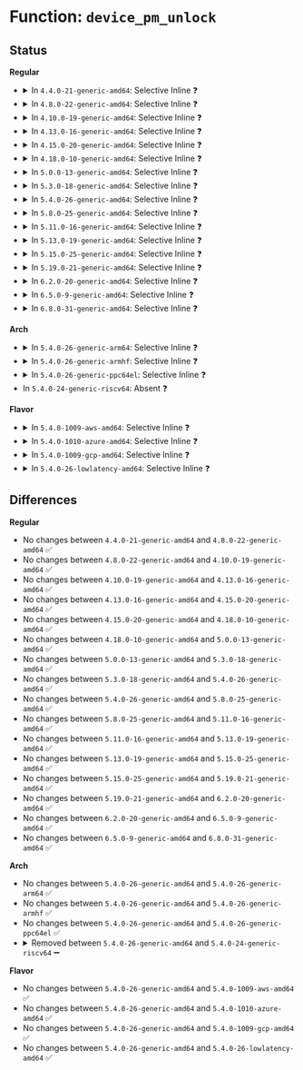 # Function: <code>device_pm_unlock</code>

## Status
<b>Regular</b>
<ul>
<li>
<details>
<summary>In <code>4.4.0-21-generic-amd64</code>: Selective Inline ❓</summary>

```c
void device_pm_unlock()
```

```json
{
  "name": "device_pm_unlock",
  "collision_type": "Unique Global",
  "inline_type": "Selective",
  "funcs": [
    {
      "addr": 18446744071584449802,
      "name": "device_pm_unlock",
      "external": true,
      "loc": "drivers/base/power/main.c:115",
      "file": "drivers/base/power/main.c",
      "inline": "not declared, inlined",
      "caller_inline": [
        "drivers/base/power/main.c:dpm_for_each_dev"
      ],
      "caller_func": [
        "drivers/base/core.c:device_move",
        "drivers/base/dd.c:deferred_probe_work_func",
        "drivers/base/power/trace.c:late_resume_init",
        "drivers/base/power/trace.c:show_trace_dev_match"
      ]
    }
  ],
  "symbols": [
    {
      "addr": 18446744071584455264,
      "name": "device_pm_unlock",
      "section": ".text",
      "bind": "STB_GLOBAL",
      "size": 23
    }
  ]
}
```
</details>
</li>
<li>
<details>
<summary>In <code>4.8.0-22-generic-amd64</code>: Selective Inline ❓</summary>

```c
void device_pm_unlock()
```

```json
{
  "name": "device_pm_unlock",
  "collision_type": "Unique Global",
  "inline_type": "Selective",
  "funcs": [
    {
      "addr": 18446744071584786042,
      "name": "device_pm_unlock",
      "external": true,
      "loc": "drivers/base/power/main.c:115",
      "file": "drivers/base/power/main.c",
      "inline": "not declared, inlined",
      "caller_inline": [
        "drivers/base/power/main.c:dpm_for_each_dev"
      ],
      "caller_func": [
        "drivers/base/core.c:device_move",
        "drivers/base/dd.c:deferred_probe_work_func",
        "drivers/base/power/trace.c:late_resume_init",
        "drivers/base/power/trace.c:show_trace_dev_match"
      ]
    }
  ],
  "symbols": [
    {
      "addr": 18446744071584791504,
      "name": "device_pm_unlock",
      "section": ".text",
      "bind": "STB_GLOBAL",
      "size": 23
    }
  ]
}
```
</details>
</li>
<li>
<details>
<summary>In <code>4.10.0-19-generic-amd64</code>: Selective Inline ❓</summary>

```c
void device_pm_unlock()
```

```json
{
  "name": "device_pm_unlock",
  "collision_type": "Unique Global",
  "inline_type": "Selective",
  "funcs": [
    {
      "addr": 18446744071584977706,
      "name": "device_pm_unlock",
      "external": true,
      "loc": "drivers/base/power/main.c:115",
      "file": "drivers/base/power/main.c",
      "inline": "not declared, inlined",
      "caller_inline": [
        "drivers/base/power/main.c:dpm_for_each_dev"
      ],
      "caller_func": [
        "drivers/base/core.c:device_move",
        "drivers/base/core.c:device_link_del",
        "drivers/base/core.c:device_link_add",
        "drivers/base/dd.c:deferred_probe_work_func",
        "drivers/base/power/trace.c:late_resume_init",
        "drivers/base/power/trace.c:show_trace_dev_match"
      ]
    }
  ],
  "symbols": [
    {
      "addr": 18446744071584983408,
      "name": "device_pm_unlock",
      "section": ".text",
      "bind": "STB_GLOBAL",
      "size": 23
    }
  ]
}
```
</details>
</li>
<li>
<details>
<summary>In <code>4.13.0-16-generic-amd64</code>: Selective Inline ❓</summary>

```c
void device_pm_unlock()
```

```json
{
  "name": "device_pm_unlock",
  "collision_type": "Unique Global",
  "inline_type": "Selective",
  "funcs": [
    {
      "addr": 18446744071585066426,
      "name": "device_pm_unlock",
      "external": true,
      "loc": "drivers/base/power/main.c:116",
      "file": "drivers/base/power/main.c",
      "inline": "not declared, inlined",
      "caller_inline": [],
      "caller_func": [
        "drivers/base/core.c:device_move",
        "drivers/base/core.c:device_link_del",
        "drivers/base/core.c:device_link_add",
        "drivers/base/dd.c:deferred_probe_work_func",
        "drivers/base/power/trace.c:late_resume_init",
        "drivers/base/power/trace.c:show_trace_dev_match"
      ]
    }
  ],
  "symbols": [
    {
      "addr": 18446744071585068304,
      "name": "device_pm_unlock",
      "section": ".text",
      "bind": "STB_GLOBAL",
      "size": 23
    }
  ]
}
```
</details>
</li>
<li>
<details>
<summary>In <code>4.15.0-20-generic-amd64</code>: Selective Inline ❓</summary>

```c
void device_pm_unlock()
```

```json
{
  "name": "device_pm_unlock",
  "collision_type": "Unique Global",
  "inline_type": "Selective",
  "funcs": [
    {
      "addr": 18446744071585486460,
      "name": "device_pm_unlock",
      "external": true,
      "loc": "drivers/base/power/main.c:116",
      "file": "drivers/base/power/main.c",
      "inline": "not declared, inlined",
      "caller_inline": [],
      "caller_func": [
        "drivers/base/core.c:device_move",
        "drivers/base/core.c:device_link_del",
        "drivers/base/core.c:device_link_add",
        "drivers/base/dd.c:deferred_probe_work_func",
        "drivers/base/power/trace.c:late_resume_init",
        "drivers/base/power/trace.c:show_trace_dev_match"
      ]
    }
  ],
  "symbols": [
    {
      "addr": 18446744071585491312,
      "name": "device_pm_unlock",
      "section": ".text",
      "bind": "STB_GLOBAL",
      "size": 23
    }
  ]
}
```
</details>
</li>
<li>
<details>
<summary>In <code>4.18.0-10-generic-amd64</code>: Selective Inline ❓</summary>

```c
void device_pm_unlock()
```

```json
{
  "name": "device_pm_unlock",
  "collision_type": "Unique Global",
  "inline_type": "Selective",
  "funcs": [
    {
      "addr": 18446744071585730892,
      "name": "device_pm_unlock",
      "external": true,
      "loc": "drivers/base/power/main.c:115",
      "file": "drivers/base/power/main.c",
      "inline": "not declared, inlined",
      "caller_inline": [],
      "caller_func": [
        "drivers/base/core.c:device_move",
        "drivers/base/core.c:device_link_del",
        "drivers/base/core.c:device_pm_move_to_tail",
        "drivers/base/power/trace.c:late_resume_init",
        "drivers/base/power/trace.c:show_trace_dev_match"
      ]
    }
  ],
  "symbols": [
    {
      "addr": 18446744071585735984,
      "name": "device_pm_unlock",
      "section": ".text",
      "bind": "STB_GLOBAL",
      "size": 23
    }
  ]
}
```
</details>
</li>
<li>
<details>
<summary>In <code>5.0.0-13-generic-amd64</code>: Selective Inline ❓</summary>

```c
void device_pm_unlock()
```

```json
{
  "name": "device_pm_unlock",
  "collision_type": "Unique Global",
  "inline_type": "Selective",
  "funcs": [
    {
      "addr": 18446744071585866380,
      "name": "device_pm_unlock",
      "external": true,
      "loc": "drivers/base/power/main.c:116",
      "file": "drivers/base/power/main.c",
      "inline": "not declared, inlined",
      "caller_inline": [],
      "caller_func": [
        "drivers/base/core.c:device_move",
        "drivers/base/core.c:device_link_remove",
        "drivers/base/core.c:device_link_del",
        "drivers/base/core.c:device_pm_move_to_tail",
        "drivers/base/power/trace.c:late_resume_init",
        "drivers/base/power/trace.c:show_trace_dev_match"
      ]
    }
  ],
  "symbols": [
    {
      "addr": 18446744071585868704,
      "name": "device_pm_unlock",
      "section": ".text",
      "bind": "STB_GLOBAL",
      "size": 23
    }
  ]
}
```
</details>
</li>
<li>
<details>
<summary>In <code>5.3.0-18-generic-amd64</code>: Selective Inline ❓</summary>

```c
void device_pm_unlock()
```

```json
{
  "name": "device_pm_unlock",
  "collision_type": "Unique Global",
  "inline_type": "Selective",
  "funcs": [
    {
      "addr": 18446744071586100476,
      "name": "device_pm_unlock",
      "external": true,
      "loc": "drivers/base/power/main.c:116",
      "file": "drivers/base/power/main.c",
      "inline": "not declared, inlined",
      "caller_inline": [],
      "caller_func": [
        "drivers/base/core.c:device_move",
        "drivers/base/core.c:device_link_remove",
        "drivers/base/core.c:device_link_del",
        "drivers/base/core.c:device_pm_move_to_tail",
        "drivers/base/power/trace.c:late_resume_init",
        "drivers/base/power/trace.c:show_trace_dev_match"
      ]
    }
  ],
  "symbols": [
    {
      "addr": 18446744071586105840,
      "name": "device_pm_unlock",
      "section": ".text",
      "bind": "STB_GLOBAL",
      "size": 23
    }
  ]
}
```
</details>
</li>
<li>
<details>
<summary>In <code>5.4.0-26-generic-amd64</code>: Selective Inline ❓</summary>

```c
void device_pm_unlock()
```

```json
{
  "name": "device_pm_unlock",
  "collision_type": "Unique Global",
  "inline_type": "Selective",
  "funcs": [
    {
      "addr": 18446744071586248124,
      "name": "device_pm_unlock",
      "external": true,
      "loc": "drivers/base/power/main.c:116",
      "file": "drivers/base/power/main.c",
      "inline": "not declared, inlined",
      "caller_inline": [],
      "caller_func": [
        "drivers/base/core.c:device_move",
        "drivers/base/core.c:device_link_remove",
        "drivers/base/core.c:device_link_del",
        "drivers/base/core.c:device_link_add",
        "drivers/base/core.c:device_link_add",
        "drivers/base/core.c:device_link_add",
        "drivers/base/core.c:device_pm_move_to_tail",
        "drivers/base/power/trace.c:late_resume_init",
        "drivers/base/power/trace.c:show_trace_dev_match"
      ]
    }
  ],
  "symbols": [
    {
      "addr": 18446744071586253408,
      "name": "device_pm_unlock",
      "section": ".text",
      "bind": "STB_GLOBAL",
      "size": 23
    }
  ]
}
```
</details>
</li>
<li>
<details>
<summary>In <code>5.8.0-25-generic-amd64</code>: Selective Inline ❓</summary>

```c
void device_pm_unlock()
```

```json
{
  "name": "device_pm_unlock",
  "collision_type": "Unique Global",
  "inline_type": "Selective",
  "funcs": [
    {
      "addr": 18446744071587015452,
      "name": "device_pm_unlock",
      "external": true,
      "loc": "drivers/base/power/main.c:120",
      "file": "drivers/base/power/main.c",
      "inline": "not declared, inlined",
      "caller_inline": [],
      "caller_func": [
        "drivers/base/core.c:device_move",
        "drivers/base/core.c:device_link_remove",
        "drivers/base/core.c:device_link_del",
        "drivers/base/core.c:device_link_add",
        "drivers/base/core.c:device_link_add",
        "drivers/base/core.c:device_link_add",
        "drivers/base/core.c:device_pm_move_to_tail",
        "drivers/base/power/trace.c:late_resume_init",
        "drivers/base/power/trace.c:show_trace_dev_match"
      ]
    }
  ],
  "symbols": [
    {
      "addr": 18446744071587023040,
      "name": "device_pm_unlock",
      "section": ".text",
      "bind": "STB_GLOBAL",
      "size": 23
    }
  ]
}
```
</details>
</li>
<li>
<details>
<summary>In <code>5.11.0-16-generic-amd64</code>: Selective Inline ❓</summary>

```c
void device_pm_unlock()
```

```json
{
  "name": "device_pm_unlock",
  "collision_type": "Unique Global",
  "inline_type": "Selective",
  "funcs": [
    {
      "addr": 18446744071587100108,
      "name": "device_pm_unlock",
      "external": true,
      "loc": "drivers/base/power/main.c:120",
      "file": "drivers/base/power/main.c",
      "inline": "not declared, inlined",
      "caller_inline": [],
      "caller_func": [
        "drivers/base/core.c:device_move",
        "drivers/base/core.c:device_link_add",
        "drivers/base/core.c:device_link_add",
        "drivers/base/core.c:device_link_add",
        "drivers/base/core.c:device_pm_move_to_tail",
        "drivers/base/power/trace.c:late_resume_init",
        "drivers/base/power/trace.c:show_trace_dev_match"
      ]
    }
  ],
  "symbols": [
    {
      "addr": 18446744071587107568,
      "name": "device_pm_unlock",
      "section": ".text",
      "bind": "STB_GLOBAL",
      "size": 23
    }
  ]
}
```
</details>
</li>
<li>
<details>
<summary>In <code>5.13.0-19-generic-amd64</code>: Selective Inline ❓</summary>

```c
void device_pm_unlock()
```

```json
{
  "name": "device_pm_unlock",
  "collision_type": "Unique Global",
  "inline_type": "Selective",
  "funcs": [
    {
      "addr": 18446744071586986412,
      "name": "device_pm_unlock",
      "external": true,
      "loc": "drivers/base/power/main.c:121",
      "file": "drivers/base/power/main.c",
      "inline": "not declared, inlined",
      "caller_inline": [],
      "caller_func": [
        "drivers/base/core.c:device_move",
        "drivers/base/core.c:device_link_add",
        "drivers/base/core.c:device_link_add",
        "drivers/base/core.c:device_link_add",
        "drivers/base/core.c:device_pm_move_to_tail",
        "drivers/base/power/trace.c:late_resume_init",
        "drivers/base/power/trace.c:show_trace_dev_match"
      ]
    }
  ],
  "symbols": [
    {
      "addr": 18446744071586993920,
      "name": "device_pm_unlock",
      "section": ".text",
      "bind": "STB_GLOBAL",
      "size": 23
    }
  ]
}
```
</details>
</li>
<li>
<details>
<summary>In <code>5.15.0-25-generic-amd64</code>: Selective Inline ❓</summary>

```c
void device_pm_unlock()
```

```json
{
  "name": "device_pm_unlock",
  "collision_type": "Unique Global",
  "inline_type": "Selective",
  "funcs": [
    {
      "addr": 18446744071587552588,
      "name": "device_pm_unlock",
      "external": true,
      "loc": "drivers/base/power/main.c:121",
      "file": "drivers/base/power/main.c",
      "inline": "not declared, inlined",
      "caller_inline": [],
      "caller_func": [
        "drivers/base/core.c:device_move",
        "drivers/base/core.c:device_link_add",
        "drivers/base/core.c:device_link_add",
        "drivers/base/core.c:device_link_add",
        "drivers/base/core.c:device_link_add",
        "drivers/base/core.c:device_pm_move_to_tail",
        "drivers/base/power/trace.c:late_resume_init",
        "drivers/base/power/trace.c:show_trace_dev_match"
      ]
    }
  ],
  "symbols": [
    {
      "addr": 18446744071587560064,
      "name": "device_pm_unlock",
      "section": ".text",
      "bind": "STB_GLOBAL",
      "size": 23
    }
  ]
}
```
</details>
</li>
<li>
<details>
<summary>In <code>5.19.0-21-generic-amd64</code>: Selective Inline ❓</summary>

```c
void device_pm_unlock()
```

```json
{
  "name": "device_pm_unlock",
  "collision_type": "Unique Global",
  "inline_type": "Selective",
  "funcs": [
    {
      "addr": 18446744071588885965,
      "name": "device_pm_unlock",
      "external": true,
      "loc": "drivers/base/power/main.c:120",
      "file": "drivers/base/power/main.c",
      "inline": "not declared, inlined",
      "caller_inline": [],
      "caller_func": [
        "drivers/base/core.c:device_move",
        "drivers/base/core.c:device_link_add",
        "drivers/base/core.c:device_link_add",
        "drivers/base/core.c:device_link_add",
        "drivers/base/core.c:device_link_add",
        "drivers/base/core.c:device_link_add",
        "drivers/base/core.c:device_pm_move_to_tail",
        "drivers/base/power/trace.c:late_resume_init",
        "drivers/base/power/trace.c:show_trace_dev_match"
      ]
    }
  ],
  "symbols": [
    {
      "addr": 18446744071588893504,
      "name": "device_pm_unlock",
      "section": ".text",
      "bind": "STB_GLOBAL",
      "size": 29
    }
  ]
}
```
</details>
</li>
<li>
<details>
<summary>In <code>6.2.0-20-generic-amd64</code>: Selective Inline ❓</summary>

```c
void device_pm_unlock()
```

```json
{
  "name": "device_pm_unlock",
  "collision_type": "Unique Global",
  "inline_type": "Selective",
  "funcs": [
    {
      "addr": 18446744071590395117,
      "name": "device_pm_unlock",
      "external": true,
      "loc": "drivers/base/power/main.c:120",
      "file": "drivers/base/power/main.c",
      "inline": "not declared, inlined",
      "caller_inline": [],
      "caller_func": [
        "drivers/base/core.c:device_move",
        "drivers/base/core.c:device_link_add",
        "drivers/base/core.c:device_link_add",
        "drivers/base/core.c:device_link_add",
        "drivers/base/core.c:device_link_add",
        "drivers/base/core.c:device_pm_move_to_tail",
        "drivers/base/power/trace.c:late_resume_init",
        "drivers/base/power/trace.c:show_trace_dev_match"
      ]
    }
  ],
  "symbols": [
    {
      "addr": 18446744071590403648,
      "name": "device_pm_unlock",
      "section": ".text",
      "bind": "STB_GLOBAL",
      "size": 29
    }
  ]
}
```
</details>
</li>
<li>
<details>
<summary>In <code>6.5.0-9-generic-amd64</code>: Selective Inline ❓</summary>

```c
void device_pm_unlock()
```

```json
{
  "name": "device_pm_unlock",
  "collision_type": "Unique Global",
  "inline_type": "Selective",
  "funcs": [
    {
      "addr": 18446744071590714701,
      "name": "device_pm_unlock",
      "external": true,
      "loc": "drivers/base/power/main.c:120",
      "file": "drivers/base/power/main.c",
      "inline": "not declared, inlined",
      "caller_inline": [],
      "caller_func": [
        "drivers/base/core.c:device_move",
        "drivers/base/core.c:device_link_add",
        "drivers/base/core.c:device_link_add",
        "drivers/base/core.c:device_link_add",
        "drivers/base/core.c:device_link_add",
        "drivers/base/core.c:device_link_add",
        "drivers/base/core.c:device_link_add",
        "drivers/base/core.c:device_link_add",
        "drivers/base/core.c:device_pm_move_to_tail",
        "drivers/base/power/trace.c:late_resume_init",
        "drivers/base/power/trace.c:show_trace_dev_match"
      ]
    }
  ],
  "symbols": [
    {
      "addr": 18446744071590723152,
      "name": "device_pm_unlock",
      "section": ".text",
      "bind": "STB_GLOBAL",
      "size": 29
    }
  ]
}
```
</details>
</li>
<li>
<details>
<summary>In <code>6.8.0-31-generic-amd64</code>: Selective Inline ❓</summary>

```c
void device_pm_unlock()
```

```json
{
  "name": "device_pm_unlock",
  "collision_type": "Unique Global",
  "inline_type": "Selective",
  "funcs": [
    {
      "addr": 18446744071591076669,
      "name": "device_pm_unlock",
      "external": true,
      "loc": "drivers/base/power/main.c:120",
      "file": "drivers/base/power/main.c",
      "inline": "not declared, inlined",
      "caller_inline": [],
      "caller_func": [
        "drivers/base/core.c:device_move",
        "drivers/base/core.c:device_link_add",
        "drivers/base/core.c:device_link_add",
        "drivers/base/core.c:device_link_add",
        "drivers/base/core.c:device_link_add",
        "drivers/base/core.c:device_link_add",
        "drivers/base/core.c:device_link_add",
        "drivers/base/core.c:device_link_add",
        "drivers/base/core.c:device_pm_move_to_tail",
        "drivers/base/power/trace.c:late_resume_init",
        "drivers/base/power/trace.c:show_trace_dev_match"
      ]
    }
  ],
  "symbols": [
    {
      "addr": 18446744071591085472,
      "name": "device_pm_unlock",
      "section": ".text",
      "bind": "STB_GLOBAL",
      "size": 29
    }
  ]
}
```
</details>
</li>
</ul>
<b>Arch</b>
<ul>
<li>
<details>
<summary>In <code>5.4.0-26-generic-arm64</code>: Selective Inline ❓</summary>

```c
void device_pm_unlock()
```

```json
{
  "name": "device_pm_unlock",
  "collision_type": "Unique Global",
  "inline_type": "Selective",
  "funcs": [
    {
      "addr": 18446603336499067980,
      "name": "device_pm_unlock",
      "external": true,
      "loc": "drivers/base/power/main.c:116",
      "file": "drivers/base/power/main.c",
      "inline": "not declared, inlined",
      "caller_inline": [],
      "caller_func": [
        "drivers/base/core.c:device_move",
        "drivers/base/core.c:device_link_remove",
        "drivers/base/core.c:device_link_del",
        "drivers/base/core.c:device_link_add",
        "drivers/base/core.c:device_link_add",
        "drivers/base/core.c:device_link_add",
        "drivers/base/core.c:device_link_add",
        "drivers/base/core.c:device_pm_move_to_tail"
      ]
    }
  ],
  "symbols": [
    {
      "addr": 18446603336499073656,
      "name": "device_pm_unlock",
      "section": ".text",
      "bind": "STB_GLOBAL",
      "size": 36
    }
  ]
}
```
</details>
</li>
<li>
<details>
<summary>In <code>5.4.0-26-generic-armhf</code>: Selective Inline ❓</summary>

```c
void device_pm_unlock()
```

```json
{
  "name": "device_pm_unlock",
  "collision_type": "Unique Global",
  "inline_type": "Selective",
  "funcs": [
    {
      "addr": 3231624104,
      "name": "device_pm_unlock",
      "external": true,
      "loc": "drivers/base/power/main.c:116",
      "file": "drivers/base/power/main.c",
      "inline": "not declared, inlined",
      "caller_inline": [],
      "caller_func": [
        "drivers/base/core.c:device_move",
        "drivers/base/core.c:device_link_remove",
        "drivers/base/core.c:device_link_del",
        "drivers/base/core.c:device_link_add",
        "drivers/base/core.c:device_link_add",
        "drivers/base/core.c:device_link_add",
        "drivers/base/core.c:device_pm_move_to_tail"
      ]
    }
  ],
  "symbols": [
    {
      "addr": 3231626340,
      "name": "device_pm_unlock",
      "section": ".text",
      "bind": "STB_GLOBAL",
      "size": 36
    }
  ]
}
```
</details>
</li>
<li>
<details>
<summary>In <code>5.4.0-26-generic-ppc64el</code>: Selective Inline ❓</summary>

```c
void device_pm_unlock()
```

```json
{
  "name": "device_pm_unlock",
  "collision_type": "Unique Global",
  "inline_type": "Selective",
  "funcs": [
    {
      "addr": 13835058055292244008,
      "name": "device_pm_unlock",
      "external": true,
      "loc": "drivers/base/power/main.c:116",
      "file": "drivers/base/power/main.c",
      "inline": "not declared, inlined",
      "caller_inline": [],
      "caller_func": [
        "drivers/base/core.c:device_move",
        "drivers/base/core.c:device_link_remove",
        "drivers/base/core.c:device_link_del",
        "drivers/base/core.c:device_link_add",
        "drivers/base/core.c:device_link_add",
        "drivers/base/core.c:device_link_add",
        "drivers/base/core.c:device_link_add",
        "drivers/base/core.c:device_pm_move_to_tail"
      ]
    }
  ],
  "symbols": [
    {
      "addr": 13835058055292251696,
      "name": "device_pm_unlock",
      "section": ".text",
      "bind": "STB_GLOBAL",
      "size": 60
    }
  ]
}
```
</details>
</li>
<li>
In <code>5.4.0-24-generic-riscv64</code>: Absent ❓
</li>
</ul>
<b>Flavor</b>
<ul>
<li>
<details>
<summary>In <code>5.4.0-1009-aws-amd64</code>: Selective Inline ❓</summary>

```c
void device_pm_unlock()
```

```json
{
  "name": "device_pm_unlock",
  "collision_type": "Unique Global",
  "inline_type": "Selective",
  "funcs": [
    {
      "addr": 18446744071586009852,
      "name": "device_pm_unlock",
      "external": true,
      "loc": "drivers/base/power/main.c:116",
      "file": "drivers/base/power/main.c",
      "inline": "not declared, inlined",
      "caller_inline": [],
      "caller_func": [
        "drivers/base/core.c:device_move",
        "drivers/base/core.c:device_link_remove",
        "drivers/base/core.c:device_link_del",
        "drivers/base/core.c:device_link_add",
        "drivers/base/core.c:device_link_add",
        "drivers/base/core.c:device_link_add",
        "drivers/base/core.c:device_pm_move_to_tail",
        "drivers/base/power/trace.c:late_resume_init",
        "drivers/base/power/trace.c:show_trace_dev_match"
      ]
    }
  ],
  "symbols": [
    {
      "addr": 18446744071586016736,
      "name": "device_pm_unlock",
      "section": ".text",
      "bind": "STB_GLOBAL",
      "size": 23
    }
  ]
}
```
</details>
</li>
<li>
<details>
<summary>In <code>5.4.0-1010-azure-amd64</code>: Selective Inline ❓</summary>

```c
void device_pm_unlock()
```

```json
{
  "name": "device_pm_unlock",
  "collision_type": "Unique Global",
  "inline_type": "Selective",
  "funcs": [
    {
      "addr": 18446744071585857452,
      "name": "device_pm_unlock",
      "external": true,
      "loc": "drivers/base/power/main.c:116",
      "file": "drivers/base/power/main.c",
      "inline": "not declared, inlined",
      "caller_inline": [],
      "caller_func": [
        "drivers/base/core.c:device_move",
        "drivers/base/core.c:device_link_remove",
        "drivers/base/core.c:device_link_del",
        "drivers/base/core.c:device_link_add",
        "drivers/base/core.c:device_link_add",
        "drivers/base/core.c:device_link_add",
        "drivers/base/core.c:device_pm_move_to_tail",
        "drivers/base/power/trace.c:late_resume_init",
        "drivers/base/power/trace.c:show_trace_dev_match"
      ]
    }
  ],
  "symbols": [
    {
      "addr": 18446744071585862720,
      "name": "device_pm_unlock",
      "section": ".text",
      "bind": "STB_GLOBAL",
      "size": 23
    }
  ]
}
```
</details>
</li>
<li>
<details>
<summary>In <code>5.4.0-1009-gcp-amd64</code>: Selective Inline ❓</summary>

```c
void device_pm_unlock()
```

```json
{
  "name": "device_pm_unlock",
  "collision_type": "Unique Global",
  "inline_type": "Selective",
  "funcs": [
    {
      "addr": 18446744071586198140,
      "name": "device_pm_unlock",
      "external": true,
      "loc": "drivers/base/power/main.c:116",
      "file": "drivers/base/power/main.c",
      "inline": "not declared, inlined",
      "caller_inline": [],
      "caller_func": [
        "drivers/base/core.c:device_move",
        "drivers/base/core.c:device_link_remove",
        "drivers/base/core.c:device_link_del",
        "drivers/base/core.c:device_link_add",
        "drivers/base/core.c:device_link_add",
        "drivers/base/core.c:device_link_add",
        "drivers/base/core.c:device_pm_move_to_tail",
        "drivers/base/power/trace.c:late_resume_init",
        "drivers/base/power/trace.c:show_trace_dev_match"
      ]
    }
  ],
  "symbols": [
    {
      "addr": 18446744071586203424,
      "name": "device_pm_unlock",
      "section": ".text",
      "bind": "STB_GLOBAL",
      "size": 23
    }
  ]
}
```
</details>
</li>
<li>
<details>
<summary>In <code>5.4.0-26-lowlatency-amd64</code>: Selective Inline ❓</summary>

```c
void device_pm_unlock()
```

```json
{
  "name": "device_pm_unlock",
  "collision_type": "Unique Global",
  "inline_type": "Selective",
  "funcs": [
    {
      "addr": 18446744071586306812,
      "name": "device_pm_unlock",
      "external": true,
      "loc": "drivers/base/power/main.c:116",
      "file": "drivers/base/power/main.c",
      "inline": "not declared, inlined",
      "caller_inline": [],
      "caller_func": [
        "drivers/base/core.c:device_move",
        "drivers/base/core.c:device_link_remove",
        "drivers/base/core.c:device_link_del",
        "drivers/base/core.c:device_link_add",
        "drivers/base/core.c:device_link_add",
        "drivers/base/core.c:device_link_add",
        "drivers/base/core.c:device_pm_move_to_tail",
        "drivers/base/power/trace.c:late_resume_init",
        "drivers/base/power/trace.c:show_trace_dev_match"
      ]
    }
  ],
  "symbols": [
    {
      "addr": 18446744071586312080,
      "name": "device_pm_unlock",
      "section": ".text",
      "bind": "STB_GLOBAL",
      "size": 23
    }
  ]
}
```
</details>
</li>
</ul>

## Differences
<b>Regular</b>
<ul>
<li>
No changes between <code>4.4.0-21-generic-amd64</code> and <code>4.8.0-22-generic-amd64</code> ✅
</li>
<li>
No changes between <code>4.8.0-22-generic-amd64</code> and <code>4.10.0-19-generic-amd64</code> ✅
</li>
<li>
No changes between <code>4.10.0-19-generic-amd64</code> and <code>4.13.0-16-generic-amd64</code> ✅
</li>
<li>
No changes between <code>4.13.0-16-generic-amd64</code> and <code>4.15.0-20-generic-amd64</code> ✅
</li>
<li>
No changes between <code>4.15.0-20-generic-amd64</code> and <code>4.18.0-10-generic-amd64</code> ✅
</li>
<li>
No changes between <code>4.18.0-10-generic-amd64</code> and <code>5.0.0-13-generic-amd64</code> ✅
</li>
<li>
No changes between <code>5.0.0-13-generic-amd64</code> and <code>5.3.0-18-generic-amd64</code> ✅
</li>
<li>
No changes between <code>5.3.0-18-generic-amd64</code> and <code>5.4.0-26-generic-amd64</code> ✅
</li>
<li>
No changes between <code>5.4.0-26-generic-amd64</code> and <code>5.8.0-25-generic-amd64</code> ✅
</li>
<li>
No changes between <code>5.8.0-25-generic-amd64</code> and <code>5.11.0-16-generic-amd64</code> ✅
</li>
<li>
No changes between <code>5.11.0-16-generic-amd64</code> and <code>5.13.0-19-generic-amd64</code> ✅
</li>
<li>
No changes between <code>5.13.0-19-generic-amd64</code> and <code>5.15.0-25-generic-amd64</code> ✅
</li>
<li>
No changes between <code>5.15.0-25-generic-amd64</code> and <code>5.19.0-21-generic-amd64</code> ✅
</li>
<li>
No changes between <code>5.19.0-21-generic-amd64</code> and <code>6.2.0-20-generic-amd64</code> ✅
</li>
<li>
No changes between <code>6.2.0-20-generic-amd64</code> and <code>6.5.0-9-generic-amd64</code> ✅
</li>
<li>
No changes between <code>6.5.0-9-generic-amd64</code> and <code>6.8.0-31-generic-amd64</code> ✅
</li>
</ul>
<b>Arch</b>
<ul>
<li>
No changes between <code>5.4.0-26-generic-amd64</code> and <code>5.4.0-26-generic-arm64</code> ✅
</li>
<li>
No changes between <code>5.4.0-26-generic-amd64</code> and <code>5.4.0-26-generic-armhf</code> ✅
</li>
<li>
No changes between <code>5.4.0-26-generic-amd64</code> and <code>5.4.0-26-generic-ppc64el</code> ✅
</li>
<li>
<details>
<summary>Removed between <code>5.4.0-26-generic-amd64</code> and <code>5.4.0-24-generic-riscv64</code> ➖</summary>

```c
void device_pm_unlock()
```
</details>
</li>
</ul>
<b>Flavor</b>
<ul>
<li>
No changes between <code>5.4.0-26-generic-amd64</code> and <code>5.4.0-1009-aws-amd64</code> ✅
</li>
<li>
No changes between <code>5.4.0-26-generic-amd64</code> and <code>5.4.0-1010-azure-amd64</code> ✅
</li>
<li>
No changes between <code>5.4.0-26-generic-amd64</code> and <code>5.4.0-1009-gcp-amd64</code> ✅
</li>
<li>
No changes between <code>5.4.0-26-generic-amd64</code> and <code>5.4.0-26-lowlatency-amd64</code> ✅
</li>
</ul>

